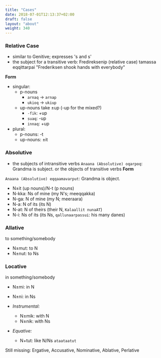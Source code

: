 ```yaml
---
title: "Cases"
date: 2018-07-01T12:13:37+02:00
draft: false
layout: "about"
weight: 340
---
```

### Relative Case

* similar to Genitive; expresses 's and s'
* the subject for a transitive verb: Fredireksenip (relative case) tamassa eqqittarpai "Frederiksen shook hands with everybody"

**Form**

* singular:
    * p-nouns 
        * `arnaq` -> `arnap`
        * `ukioq` -> `ukiup` 
    * up-nouns take ±up (-up for the mixed?)
        * `-fik`: +up
        * `suaq`: -up
        * `innaq`: +up
* plural:
    * p-nouns: -t
    * up-nouns: ±it

### Absolutive

* the subjects of intransitive verbs
`Anaana (Absolutive) oqarpoq`: Grandma is subject.
or the objects of transitive verbs
**Form**

`Anaana (Absolutive) eqqaamavarput`: Grandma is object.
  * N±it (up nouns)/N-t (p nouns) 
  * N-kka: Ns of mine (my N's; meeqqakka)
  * N-ga: N of mine (my N; meeraara)
  * N-a: N of its (its N)
  * N-at: N of theirs (their N, `Kalaallit nunaAT`)
  * N-i: Ns of its (its Ns, `qallunaarpassui`: his many danes)

### Allative
to something/somebody

* N±mut: to N
* N±nut: to Ns

### Locative
in something/somebody

* N±mi: in N
* N±ni: in Ns

* *Instrumental:*
  * N±mik: with N
  * N±nik: with Ns
* *Equative:*
  * N+tut: like N/Ns `ataataatut`

Still missing: Ergative, Accusative, Nominative, Ablative, Perlative